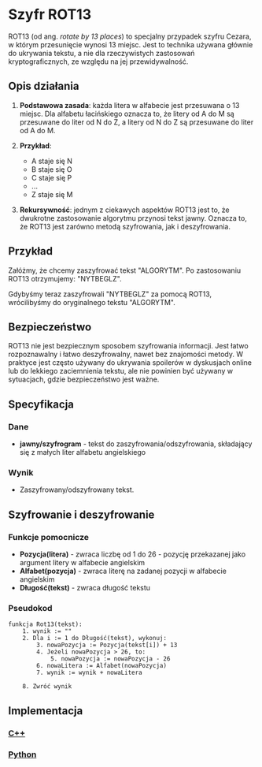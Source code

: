 # Szyfr ROT13

ROT13 (od ang. *rotate by 13 places*) to specjalny przypadek szyfru Cezara, w którym przesunięcie wynosi 13 miejsc. Jest to technika używana głównie do ukrywania tekstu, a nie dla rzeczywistych zastosowań kryptograficznych, ze względu na jej przewidywalność.

## Opis działania

1. **Podstawowa zasada**: każda litera w alfabecie jest przesuwana o 13 miejsc. Dla alfabetu łacińskiego oznacza to, że litery od A do M są przesuwane do liter od N do Z, a litery od N do Z są przesuwane do liter od A do M.

2. **Przykład**:
   - A staje się N
   - B staje się O
   - C staje się P
   - ...
   - Z staje się M

3. **Rekursywność**: jednym z ciekawych aspektów ROT13 jest to, że dwukrotne zastosowanie algorytmu przynosi tekst jawny. Oznacza to, że ROT13 jest zarówno metodą szyfrowania, jak i deszyfrowania.

## Przykład

Załóżmy, że chcemy zaszyfrować tekst "ALGORYTM".
Po zastosowaniu ROT13 otrzymujemy: "NYTBEGLZ".

Gdybyśmy teraz zaszyfrowali "NYTBEGLZ" za pomocą ROT13, wrócilibyśmy do oryginalnego tekstu "ALGORYTM".

## Bezpieczeństwo

ROT13 nie jest bezpiecznym sposobem szyfrowania informacji. Jest łatwo rozpoznawalny i łatwo deszyfrowalny, nawet bez znajomości metody. W praktyce jest często używany do ukrywania spoilerów w dyskusjach online lub do lekkiego zaciemnienia tekstu, ale nie powinien być używany w sytuacjach, gdzie bezpieczeństwo jest ważne.

## Specyfikacja

### Dane

- **jawny/szyfrogram** - tekst do zaszyfrowania/odszyfrowania, składający się z małych liter alfabetu angielskiego

### Wynik

- Zaszyfrowany/odszyfrowany tekst.

## Szyfrowanie i deszyfrowanie

### Funkcje pomocnicze

- **Pozycja(litera)** - zwraca liczbę od $1$ do $26$ - pozycję przekazanej jako argument litery w alfabecie angielskim
- **Alfabet(pozycja)** - zwraca literę na zadanej pozycji w alfabecie angielskim
- **Długość(tekst)** - zwraca długość tekstu

### Pseudokod

```
funkcja Rot13(tekst):
    1. wynik := ""
    2. Dla i := 1 do Długość(tekst), wykonuj:
        3. nowaPozycja := Pozycja(tekst[i]) + 13
        4. Jeżeli nowaPozycja > 26, to:
            5. nowaPozycja := nowaPozycja - 26
        6. nowaLitera := Alfabet(nowaPozycja)
        7. wynik := wynik + nowaLitera

    8. Zwróć wynik
```

## Implementacja

### [C++](../../../programming/c++/algorithms/cryptography/rot13.md)

### [Python](../../../programming/python/algorithms/cryptography/rot13.md)
